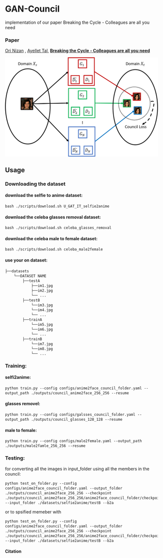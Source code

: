 # GAN-Council
implementation of our paper Breaking the Cycle - Colleagues are all you need 
### Paper
[Ori Nizan](https://onr.github.io/) , [Ayellet Tal](http://webee.technion.ac.il/~ayellet/),
**[Breaking the Cycle - Colleagues are all you need](https://arxiv.org/abs/1911.10538 "Breaking the cycle -- Colleagues are all you need")**

![gan_council_overview](/images/gan_council_overview.png)

## Usage

### Downloading the dataset
#### download the selfie to anime dataset:

    bash ./scripts/download.sh U_GAT_IT_selfie2anime

#### download the celeba glasses removal dataset:

    bash ./scripts/download.sh celeba_glasses_removal
    
#### download the celeba male to female dataset:

    bash ./scripts/download.sh celeba_male2female
#### use your on dataset:
```
├──datasets
    └──DATASET NAME
        ├──testA
            ├──im1.jpg
            ├──im2.jpg
            └── ...
        ├──testB
            └──im3.jpg
            └──im4.jpg
            └── ...
        ├──trainA
            └──im5.jpg
            └──im6.jpg
            └── ...
        ├──trainB
            └──im7.jpg
            └──im8.jpg
            └── ...
```

### Training:
#### selfi2anime: 
    python train.py --config configs/anime2face_council_folder.yaml --output_path ./outputs/council_anime2face_256_256 --resume 

#### glasses removel:
    python train.py --config configs/galsses_council_folder.yaml --output_path ./outputs/council_glasses_128_128 --resume 
    
#### male to female:
    python train.py --config configs/male2female.yaml --output_path ./outputs/male2famle_256_256 --resume 


### Testing:
for converting all the images in input_folder using all the members in the council:

    python test_on_folder.py --config configs/anime2face_council_folder.yaml --output_folder ./outputs/council_anime2face_256_256 --checkpoint ./outputs/council_anime2face_256_256/anime2face_council_folder/checkpoints/01000000 --input_folder ./datasets/selfie2anime/testB --b2a
    
or to spsified memeber with

    python test_on_folder.py --config configs/anime2face_council_folder.yaml --output_folder ./outputs/council_anime2face_256_256 --checkpoint ./outputs/council_anime2face_256_256/anime2face_council_folder/checkpoints/b2a_gen_3_01000000.pt --input_folder ./datasets/selfie2anime/testB --b2a
#### Citation
